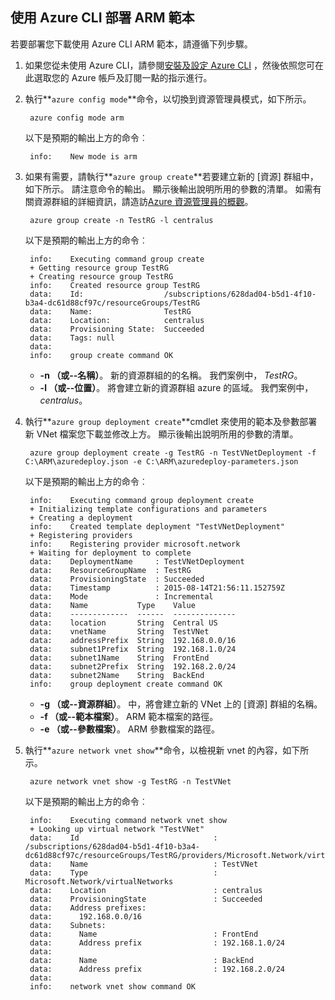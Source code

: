 ## <a name="deploy-the-arm-template-by-using-the-azure-cli"></a>使用 Azure CLI 部署 ARM 範本

若要部署您下載使用 Azure CLI ARM 範本，請遵循下列步驟。

1. 如果您從未使用 Azure CLI，請參閱[安裝及設定 Azure CLI](../articles/xplat-cli-install.md) ，然後依照您可在此選取您的 Azure 帳戶及訂閱一點的指示進行。
2. 執行**`azure config mode`**命令，以切換到資源管理員模式，如下所示。

        azure config mode arm

    以下是預期的輸出上方的命令︰

        info:    New mode is arm

3. 如果有需要，請執行**`azure group create`**若要建立新的 [資源] 群組中，如下所示。 請注意命令的輸出。 顯示後輸出說明所用的參數的清單。 如需有關資源群組的詳細資訊，請造訪[Azure 資源管理員的概觀](../articles/resource-group-overview.md)。

        azure group create -n TestRG -l centralus

    以下是預期的輸出上方的命令︰

        info:    Executing command group create
        + Getting resource group TestRG
        + Creating resource group TestRG
        info:    Created resource group TestRG
        data:    Id:                  /subscriptions/628dad04-b5d1-4f10-b3a4-dc61d88cf97c/resourceGroups/TestRG
        data:    Name:                TestRG
        data:    Location:            centralus
        data:    Provisioning State:  Succeeded
        data:    Tags: null
        data:
        info:    group create command OK

    - **-n （或--名稱）**。 新的資源群組的的名稱。 我們案例中， *TestRG*。
    - **-l （或--位置）**。 將會建立新的資源群組 azure 的區域。 我們案例中， *centralus*。

4. 執行**`azure group deployment create`**cmdlet 來使用的範本及參數部署新 VNet 檔案您下載並修改上方。 顯示後輸出說明所用的參數的清單。

        azure group deployment create -g TestRG -n TestVNetDeployment -f C:\ARM\azuredeploy.json -e C:\ARM\azuredeploy-parameters.json

    以下是預期的輸出上方的命令︰

        info:    Executing command group deployment create
        + Initializing template configurations and parameters
        + Creating a deployment
        info:    Created template deployment "TestVNetDeployment"
        + Registering providers
        info:    Registering provider microsoft.network
        + Waiting for deployment to complete
        data:    DeploymentName     : TestVNetDeployment
        data:    ResourceGroupName  : TestRG
        data:    ProvisioningState  : Succeeded
        data:    Timestamp          : 2015-08-14T21:56:11.152759Z
        data:    Mode               : Incremental
        data:    Name           Type    Value
        data:    -------------  ------  --------------
        data:    location       String  Central US
        data:    vnetName       String  TestVNet
        data:    addressPrefix  String  192.168.0.0/16
        data:    subnet1Prefix  String  192.168.1.0/24
        data:    subnet1Name    String  FrontEnd
        data:    subnet2Prefix  String  192.168.2.0/24
        data:    subnet2Name    String  BackEnd
        info:    group deployment create command OK

    - **-g （或--資源群組）**。 中，將會建立新的 VNet 上的 [資源] 群組的名稱。
    - **-f （或--範本檔案）**。 ARM 範本檔案的路徑。
    - **-e （或--參數檔案）**。 ARM 參數檔案的路徑。

5. 執行**`azure network vnet show`**命令，以檢視新 vnet 的內容，如下所示。

        azure network vnet show -g TestRG -n TestVNet

    以下是預期的輸出上方的命令︰

        info:    Executing command network vnet show
        + Looking up virtual network "TestVNet"
        data:    Id                              : /subscriptions/628dad04-b5d1-4f10-b3a4-dc61d88cf97c/resourceGroups/TestRG/providers/Microsoft.Network/virtualNetworks/TestVNet
        data:    Name                            : TestVNet
        data:    Type                            : Microsoft.Network/virtualNetworks
        data:    Location                        : centralus
        data:    ProvisioningState               : Succeeded
        data:    Address prefixes:
        data:      192.168.0.0/16
        data:    Subnets:
        data:      Name                          : FrontEnd
        data:      Address prefix                : 192.168.1.0/24
        data:
        data:      Name                          : BackEnd
        data:      Address prefix                : 192.168.2.0/24
        data:
        info:    network vnet show command OK
